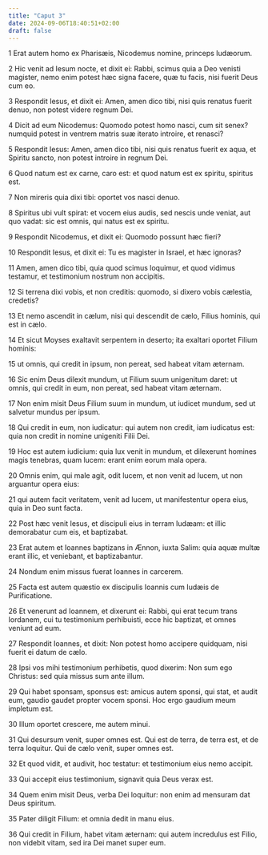 ```yaml
---
title: "Caput 3"
date: 2024-09-06T18:40:51+02:00
draft: false
---
```




1 Erat autem homo ex Pharisæis, Nicodemus nomine, princeps Iudæorum.

2 Hic venit ad Iesum nocte, et dixit ei: Rabbi, scimus quia a Deo venisti magister, nemo enim potest hæc signa facere, quæ tu facis, nisi fuerit Deus cum eo.

3 Respondit Iesus, et dixit ei: Amen, amen dico tibi, nisi quis renatus fuerit denuo, non potest videre regnum Dei.

4 Dicit ad eum Nicodemus: Quomodo potest homo nasci, cum sit senex? numquid potest in ventrem matris suæ iterato introire, et renasci?

5 Respondit Iesus: Amen, amen dico tibi, nisi quis renatus fuerit ex aqua, et Spiritu sancto, non potest introire in regnum Dei.

6 Quod natum est ex carne, caro est: et quod natum est ex spiritu, spiritus est.

7 Non mireris quia dixi tibi: oportet vos nasci denuo.

8 Spiritus ubi vult spirat: et vocem eius audis, sed nescis unde veniat, aut quo vadat: sic est omnis, qui natus est ex spiritu.

9 Respondit Nicodemus, et dixit ei: Quomodo possunt hæc fieri?

10 Respondit Iesus, et dixit ei: Tu es magister in Israel, et hæc ignoras?

11 Amen, amen dico tibi, quia quod scimus loquimur, et quod vidimus testamur, et testimonium nostrum non accipitis.

12 Si terrena dixi vobis, et non creditis: quomodo, si dixero vobis cælestia, credetis?

13 Et nemo ascendit in cælum, nisi qui descendit de cælo, Filius hominis, qui est in cælo.

14 Et sicut Moyses exaltavit serpentem in deserto; ita exaltari oportet Filium hominis:

15 ut omnis, qui credit in ipsum, non pereat, sed habeat vitam æternam.

16 Sic enim Deus dilexit mundum, ut Filium suum unigenitum daret: ut omnis, qui credit in eum, non pereat, sed habeat vitam æternam.

17 Non enim misit Deus Filium suum in mundum, ut iudicet mundum, sed ut salvetur mundus per ipsum.

18 Qui credit in eum, non iudicatur: qui autem non credit, iam iudicatus est: quia non credit in nomine unigeniti Filii Dei.

19 Hoc est autem iudicium: quia lux venit in mundum, et dilexerunt homines magis tenebras, quam lucem: erant enim eorum mala opera.

20 Omnis enim, qui male agit, odit lucem, et non venit ad lucem, ut non arguantur opera eius:

21 qui autem facit veritatem, venit ad lucem, ut manifestentur opera eius, quia in Deo sunt facta.

22 Post hæc venit Iesus, et discipuli eius in terram Iudæam: et illic demorabatur cum eis, et baptizabat.

23 Erat autem et Ioannes baptizans in Ænnon, iuxta Salim: quia aquæ multæ erant illic, et veniebant, et baptizabantur.

24 Nondum enim missus fuerat Ioannes in carcerem.

25 Facta est autem quæstio ex discipulis Ioannis cum Iudæis de Purificatione.

26 Et venerunt ad Ioannem, et dixerunt ei: Rabbi, qui erat tecum trans Iordanem, cui tu testimonium perhibuisti, ecce hic baptizat, et omnes veniunt ad eum.

27 Respondit Ioannes, et dixit: Non potest homo accipere quidquam, nisi fuerit ei datum de cælo.

28 Ipsi vos mihi testimonium perhibetis, quod dixerim: Non sum ego Christus: sed quia missus sum ante illum.

29 Qui habet sponsam, sponsus est: amicus autem sponsi, qui stat, et audit eum, gaudio gaudet propter vocem sponsi. Hoc ergo gaudium meum impletum est.

30 Illum oportet crescere, me autem minui.

31 Qui desursum venit, super omnes est. Qui est de terra, de terra est, et de terra loquitur. Qui de cælo venit, super omnes est.

32 Et quod vidit, et audivit, hoc testatur: et testimonium eius nemo accipit.

33 Qui accepit eius testimonium, signavit quia Deus verax est.

34 Quem enim misit Deus, verba Dei loquitur: non enim ad mensuram dat Deus spiritum.

35 Pater diligit Filium: et omnia dedit in manu eius.

36 Qui credit in Filium, habet vitam æternam: qui autem incredulus est Filio, non videbit vitam, sed ira Dei manet super eum.


